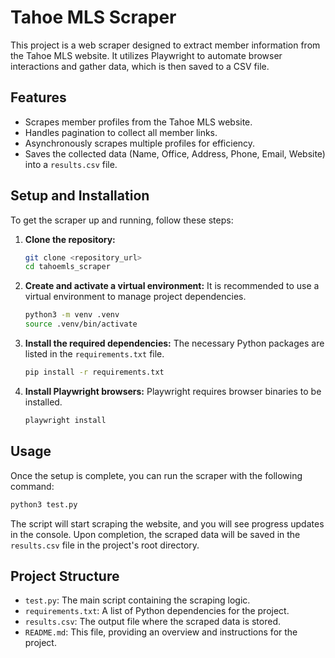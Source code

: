 # Tahoe MLS Scraper

This project is a web scraper designed to extract member information from the Tahoe MLS website. It utilizes Playwright to automate browser interactions and gather data, which is then saved to a CSV file.

## Features

- Scrapes member profiles from the Tahoe MLS website.
- Handles pagination to collect all member links.
- Asynchronously scrapes multiple profiles for efficiency.
- Saves the collected data (Name, Office, Address, Phone, Email, Website) into a `results.csv` file.

## Setup and Installation

To get the scraper up and running, follow these steps:

1.  **Clone the repository:**
    ```bash
    git clone <repository_url>
    cd tahoemls_scraper
    ```

2.  **Create and activate a virtual environment:**
    It is recommended to use a virtual environment to manage project dependencies.

    ```bash
    python3 -m venv .venv
    source .venv/bin/activate
    ```

3.  **Install the required dependencies:**
    The necessary Python packages are listed in the `requirements.txt` file.

    ```bash
    pip install -r requirements.txt
    ```

4.  **Install Playwright browsers:**
    Playwright requires browser binaries to be installed.

    ```bash
    playwright install
    ```

## Usage

Once the setup is complete, you can run the scraper with the following command:

```bash
python3 test.py
```

The script will start scraping the website, and you will see progress updates in the console. Upon completion, the scraped data will be saved in the `results.csv` file in the project's root directory.

## Project Structure

- `test.py`: The main script containing the scraping logic.
- `requirements.txt`: A list of Python dependencies for the project.
- `results.csv`: The output file where the scraped data is stored.
- `README.md`: This file, providing an overview and instructions for the project.
